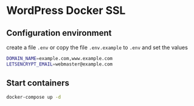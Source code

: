 # WordPress Docker SSL

## Configuration environment

create a file `.env` or copy the file `.env.example` to `.env` and set the values

```bash
DOMAIN_NAME=example.com,www.example.com
LETSENCRYPT_EMAIL=webmaster@example.com
```

## Start containers

```bash
docker-compose up -d
```